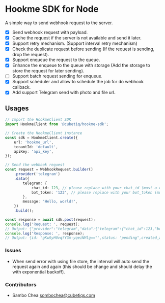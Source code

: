 # Hookme SDK for Node

A simple way to send webhook request to the server.

-   [x] Send webhook request with payload.
-   [x] Cache the request if the server is not available and send it later.
-   [x] Support retry mechanism. (Support interval retry mechanism)
-   [x] Check the duplicate request before sending (If the request is sending, drop the request).
-   [x] Support enqueue the request to the queue.
-   [x] Enhance the enqueue to the queue with storage (Add the storage to store the request for later sending).
-   [ ] Support batch request sending for enqueue.
-   [x] Support scheduler and allow to schedule the job for do webhook callback.
-   [x] Add support Telegram send with photo and file url.

## Usages

```typescript
// Import the HookmeClient SDK
import HookmeClient from '@cubetiq/hookme-sdk';

// Create the HookmeClient instance
const sdk = HookmeClient.create({
    url: 'hookme_url',
    tenantId: 'default',
    apiKey: 'api_key',
});

// Send the webhook request
const request = WebhookRequest.builder()
    .provider('telegram')
    .data({
        telegram: {
            chat_id: 123, // please replace with your chat_id (must a correct chat_id)
            bot_token: '123', // please replace with your bot_token (must a correct bot_token)
        },
        message: 'Hello, world!',
    })
    .build();

const response = await sdk.post(request);
console.log('Request: ', request);
// Output: {"provider":"telegram","data":{"telegram":{"chat_id":123,"bot_token":"123"},"message":"Hello, world!"}}
console.log('Response: ', response);
// Output: {id: "gKw9yH0vq7YGm-yqeiNMlg=="",status: "pending",created_at: "2024-05-29T11:17:45.295Z"}
```

### Issues

-   When send error with using file store, the interval will auto send the request again and again (this should be change and should delay the with exponential backoff).

### Contributors

-   Sambo Chea <sombochea@cubetiqs.com>
